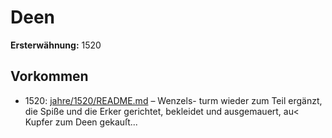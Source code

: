 # Deen

**Ersterwähnung:** 1520

## Vorkommen
- 1520: [jahre/1520/README.md](../jahre/1520/README.md) – Wenzels-
turm wieder zum Teil ergänzt, die Spiße und die Erker
gerichtet, bekleidet und ausgemauert, au< Kupfer zum
Deen gekauſt...
